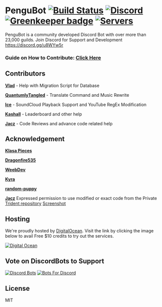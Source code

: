 # PenguBot [![Build Status](https://travis-ci.org/AdityaTD/PenguBot.svg?branch=master)](https://travis-ci.org/AdityaTD/PenguBot) [![Discord](https://discordapp.com/api/guilds/303195322514014210/embed.png)](https://discord.gg/u8WYw5r) [![Greenkeeper badge](https://badges.greenkeeper.io/AdityaTD/PenguBot.svg)](https://greenkeeper.io/) [![Servers](https://discordbots.org/api/widget/servers/303181184718995457.svg?noavatar=true)](https://discordbots.org/bot/303181184718995457/vote)

PenguBot is a community developed Discord Bot with over more than 23,000 guilds.
Join Discord for Support and Development https://discord.gg/u8WYw5r

### Guide on How to Contribute: [Click Here](https://github.com/AdityaTD/PenguBot/blob/master/CONTRIBUTING.md)

## Contributors
[**Vlad**](https://github.com/KingDGrizzle) - Help with Migration Script for Database

[**QuantumlyTangled**](https://github.com/QuantumlyTangled) - Translate Command and Music Rewrite

[**Ice**](https://github.com/iceeMC/) - SoundCloud Playback Support and YouTube RegEx Modification

[**Kashall**](https://github.com/Kashalls/) - Leaderboard and other help

[**Jacz**](https://github.com/MrJacz) - Code Reviews and advance code related help

## Acknowledgement
[**Klasa Pieces**](https://github.com/dirigeants/klasa-pieces/)

[**Dragonfire535**](https://github.com/dragonfire535)

[**WeebDev**](https://github.com/WeebDev/Commando)

[**Kyra**](https://github.com/kyranet)

[**random-puppy**](https://github.com/dylang/random-puppy/)

[**Jacz**](https://github.com/mrjacz) Expressed permission to use modified or exact code from the Private [Trident repository](https://github.com/mrjacz/trident) [Screenshot](https://i.imgur.com/9YmMNUF.png)

## Hosting
We're proudly hosted by [DigitalOcean](https://m.do.co/c/bfc0c187cdec). Visit the link by clicking the image below to avail Free $10 credits to try out the services.

[![Digital Ocean](https://i.imgur.com/6OBHX8a.png)](https://m.do.co/c/bfc0c187cdec)

## Vote on DiscordBots to Support
[![Discord Bots](https://discordbots.org/api/widget/303181184718995457.svg)](https://discordbots.org/bot/303181184718995457/vote)
[![Bots For Discord](https://botsfordiscord.com/api/v1/bots/303181184718995457/embed?theme=dark)](https://www.pengubot.com/upvote)

## License
MIT

